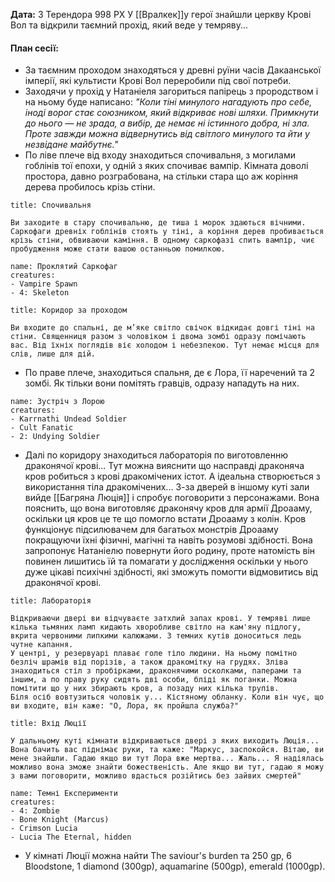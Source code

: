 **Дата:** 3 Терендора 998 РХ
У [[Вралкек]]у герої знайшли церкву Крові Вол та відкрили таємний прохід, який веде у темряву...

#### План сесії:
- За таємним проходом знаходяться у древні руїни часів Дакаанської імперії, які культисти Крові Вол переробили під свої потреби. 
- Заходячи у прохід у Натаніеля загориться папірець з прородством і на ньому буде написано: *"Коли тіні минулого нагадують про себе, іноді ворог стає союзником, який відкриває нові шляхи. Примкнути до нього — не зрада, а вибір, де немає ні істинного добра, ні зла. Проте завжди можна відвернутись від світлого минулого та йти у незвідане майбутнє."*
- По ліве плече від входу знаходиться спочивальня, з могилами гоблінів тої епохи, у одній з яких спочиває вампір. Кімната доволі простора, давно розграбована, на стільки стара що аж коріння дерева пробилось крізь стіни.
```ad-note
title: Спочивальня

Ви заходите в стару спочивальню, де тиша і морок здаються вічними. Саркофаги древніх гоблінів стоять у тіні, а коріння дерев пробивається крізь стіни, обвиваючи каміння. В одному саркофазі спить вампір, чиє пробудження може стати вашою останньою помилкою.
```
```encounter 
name: Проклятий Саркофаг 
creatures: 
- Vampire Spawn
- 4: Skeleton
```
 ```ad-note
title: Коридор за проходом

Ви входите до спальні, де м’яке світло свічок відкидає довгі тіні на стіни. Священниця разом з чоловіком і двома зомбі одразу помічають вас. Від їхніх поглядів віє холодом і небезпекою. Тут немає місця для слів, лише для дій.
```
- По праве плече, знаходиться спальня, де є Лора, її наречений та 2 зомбі. Як тільки вони помітять гравців, одразу нападуть на них.
```encounter 
name: Зустріч з Лорою 
creatures: 
- Karrnathi Undead Soldier
- Cult Fanatic
- 2: Undying Soldier
```
- Далі по коридору знаходиться лабораторія по виготовленню драконячої крові... Тут можна вияснити що насправді драконяча кров робиться з крові дракомічених істот. А ідеальна створюється з використання тіла дракомічених... З-за дверей в іншому куті зали вийде [[Багряна Люція]] і спробує поговорити з персонажами. Вона пояснить, що вона виготовляє драконячу кров для армії Дроааму, оскільки ця кров це те що помогло встати Дроааму з колін. Кров функціонує підсилювачем для багатьох монстрів Дроааму покращуючи їхні фізичні, магічні та навіть розумові здібності. Вона запропонує Натаніелю повернути його родину, проте натомість він повинен лишитись їй та помагати у дослідження оскільки у нього дуже цікаві психічні здібності, які зможуть помогти відмовитись від драконячої крові. 
```ad-note
title: Лабораторія

Відкриваючи двері ви відчуваєте затхлий запах крові. У темряві лише кілька тьмяних ламп кидають хворобливе світло на кам'яну підлогу, вкрита червоними липкими калюжами. З темних кутів доноситься ледь чутне капання.
У центрі, у резервуарі плаває голе тіло людини. На ньому помітно безліч шрамів від порізів, а також дракомітку на грудях. Зліва знаходиться стіл з пробірками, драконячими осколками, паперами та іншим, а по праву руку сидять дві особи, бліді як поганки. Можна помітити що у них збирають кров, а позаду них кілька трупів.
Біля осіб вовтузиться чоловік у... Кістяному обланку. Коли він чує, що ви входите, він каже: "О, Лора, як пройшла служба?"
```
```ad-note
title: Вхід Люції

У дальньому куті кімнати відкриваються двері з яких виходить Люція... Вона бачить вас піднімає руки, та каже: "Маркус, заспокойся. Вітаю, ви мене знайшли. Гадаю якщо ви тут Лора вже мертва... Жаль... Я надіялась можливо вона зможе знайти божественість. Але якщо ви тут, гадаю я можу з вами поговорити, можливо вдасться розійтись без зайвих смертей"
```
```encounter 
name: Темні Експерименти 
creatures: 
- 4: Zombie
- Bone Knight (Marcus)
- Crimson Lucia
- Lucia The Eternal, hidden
```
- У кімнаті Люції можна найти The saviour's burden та 250 gp, 6 Bloodstone, 1 diamond (300gp), aquamarine (500gp), emerald (1000gp).